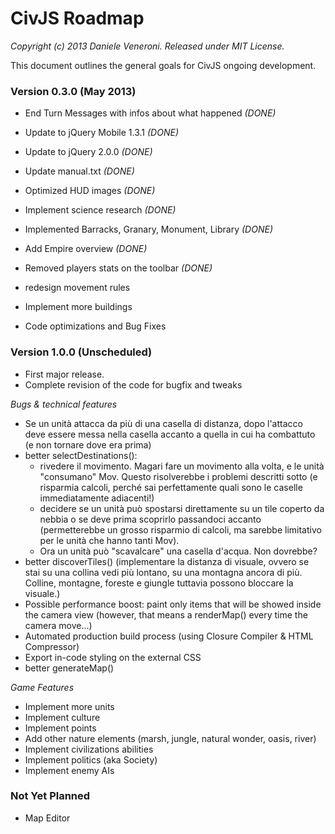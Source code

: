 # CivJS Roadmap

_Copyright (c) 2013 Daniele Veneroni. Released under MIT License._

This document outlines the general goals for CivJS ongoing development.

### Version 0.3.0 (May 2013)

* End Turn Messages with infos about what happened _(DONE)_
* Update to jQuery Mobile 1.3.1 _(DONE)_
* Update to jQuery 2.0.0 _(DONE)_
* Update manual.txt _(DONE)_
* Optimized HUD images _(DONE)_
* Implement science research _(DONE)_
* Implemented Barracks, Granary, Monument, Library _(DONE)_
* Add Empire overview _(DONE)_
* Removed players stats on the toolbar _(DONE)_

* redesign movement rules
* Implement more buildings
* Code optimizations and Bug Fixes

### Version 1.0.0 (Unscheduled)

* First major release.
* Complete revision of the code for bugfix and tweaks

_Bugs & technical features_

* Se un unità attacca da più di una casella di distanza, dopo l'attacco deve essere messa nella casella accanto a quella in cui ha combattuto (e non tornare dove era prima)
* better selectDestinations():
	* rivedere il movimento. Magari fare un movimento alla volta, e le unità "consumano" Mov. Questo risolverebbe i problemi descritti sotto (e risparmia calcoli, perché sai perfettamente quali sono le caselle immediatamente adiacenti!)
	* decidere se un unità può spostarsi direttamente su un tile coperto da nebbia o se deve prima scoprirlo passandoci accanto (permetterebbe un grosso risparmio di calcoli, ma sarebbe limitativo per le unità che hanno tanti Mov).
	* Ora un unità può "scavalcare" una casella d'acqua. Non dovrebbe?
* better discoverTiles() (implementare la distanza di visuale, ovvero se stai su una collina vedi più lontano, su una montagna ancora di più. Colline, montagne, foreste e giungle tuttavia possono bloccare la visuale.)
* Possible performance boost: paint only items that will be showed inside the camera view (however, that means a renderMap() every time the camera move...)
* Automated production build process (using Closure Compiler & HTML Compressor)
* Export in-code styling on the external CSS
* better generateMap()

_Game Features_

* Implement more units
* Implement culture
* Implement points
* Add other nature elements (marsh, jungle, natural wonder, oasis, river)
* Implement civilizations abilities
* Implement politics (aka Society)
* Implement enemy AIs

### Not Yet Planned

* Map Editor
